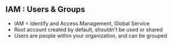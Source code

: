 
## IAM : Users & Groups

- IAM = Identify and Access Management, Global Service 
- Root account created by default, shouldn't be used or shared 
- Users are people within your organization, and can be grouped 